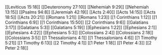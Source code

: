 [[Leviticus 15:18]]
[[Deuteronomy 27:10]]
[[Nehemiah 9:29]]
[[Nehemiah 13:15]]
[[Psalms 94:8]]
[[Jeremiah 42:19]]
[[Acts 2:40]]
[[Acts 14:15]]
[[Acts 18:5]]
[[Acts 20:21]]
[[Romans 1:21]]
[[Romans 1:23]]
[[1 Corinthians 1:12]]
[[1 Corinthians 6:9]]
[[1 Corinthians 15:50]]
[[2 Corinthians 9:6]]
[[Galatians 3:17]]
[[Galatians 5:3]]
[[Galatians 5:19]]
[[Ephesians 1:22]]
[[Ephesians 2:1]]
[[Ephesians 4:22]]
[[Ephesians 5:3]]
[[Colossians 2:4]]
[[Colossians 2:18]]
[[Colossians 3:5]]
[[1 Thessalonians 4:1]]
[[1 Thessalonians 4:6]]
[[1 Timothy 5:21]]
[[1 Timothy 6:13]]
[[2 Timothy 4:1]]
[[1 Peter 1:18]]
[[1 Peter 4:3]]
[[2 Peter 2:18]]
